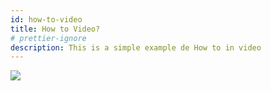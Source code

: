 ```yaml
---
id: how-to-video
title: How to Video?
# prettier-ignore
description: This is a simple example de How to in video
---
```


[![](https://markdown-videos-api.jorgenkh.no/youtube/TmIPWda0IKg8)](https://youtu.be/TmIPWda0IKg)
